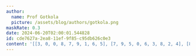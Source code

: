 ```yaml
---
author:
  name: Prof Gotkola
  picture: /assets/blog/authors/gotkola.png
maskRate: 0.3
date: 2024-06-20T02:00:01.544828
id: cde7627a-2ea8-11ef-9f85-c95db626c0e3
content: '[[3, 0, 0, 8, 7, 9, 1, 6, 5], [7, 9, 5, 0, 6, 3, 8, 2, 4], [8, 1, 6, 5, 2, 4, 3, 9, 7], [1, 5, 7, 2, 9, 8, 0, 4, 3], [0, 0, 0, 3, 4, 0, 9, 5, 1], [0, 0, 3, 6, 5, 1, 0, 0, 8], [0, 8, 9, 7, 3, 2, 5, 0, 0], [6, 0, 0, 4, 1, 0, 0, 8, 9], [5, 0, 1, 9, 0, 0, 0, 0, 2]]'
---
```

